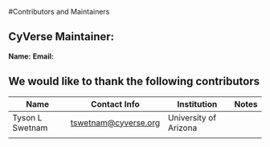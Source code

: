 #Contributors and Maintainers

## CyVerse Maintainer: 

**Name:**
**Email:**

## We would like to thank the following contributors

|Name|Contact Info|Institution|Notes|
|----|------------|-----------|-----|
|Tyson L Swetnam|tswetnam@cyverse.org|University of Arizona||
|||||
